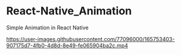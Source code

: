 # React-Native_Animation
Simple Animation in React Native


https://user-images.githubusercontent.com/77096000/165753403-907175d7-4fb0-4d8d-8e49-fe065904ba2c.mp4

